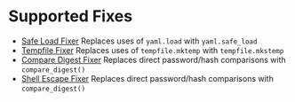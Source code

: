 # Supported Fixes

* [Safe Load Fixer](fixes/safeloadfixer.md) Replaces uses of `yaml.load` with `yaml.safe_load`
* [Tempfile Fixer](fixes/tempfilefixer.md) Replaces uses of `tempfile.mktemp` with `tempfile.mkstemp`
* [Compare Digest Fixer](fixes/comaredigestfixer.md) Replaces direct password/hash comparisons with `compare_digest()`
* [Shell Escape Fixer](fixes/shellescapefixer.md) Replaces direct password/hash comparisons with `compare_digest()`

